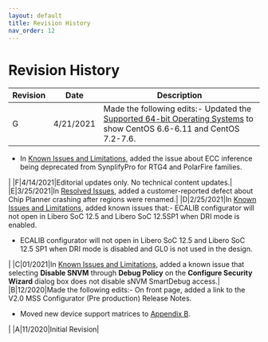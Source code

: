 ```yaml
---
layout: default
title: Revision History
nav_order: 12
---
```


# Revision History

|Revision|Date|Description|
|--------|----|-----------|
|G|4/21/2021|Made the following edits:-   Updated the [Supported 64-bit Operating Systems](GUID-DBF3E07A-CA19-4E0C-9D0B-8F55A465DCDE.md) to show CentOS 6.6-6.11 and CentOS 7.2-7.6.
-   In [Known Issues and Limitations](GUID-4580CB82-B897-465D-8308-9681EAE0875A.md), added the issue about ECC inference being deprecated from SynplifyPro for RTG4 and PolarFire families.

|
|F|4/14/2021|Editorial updates only. No technical content updates.|
|E|3/25/2021|In [Resolved Issues](GUID-C956C8B8-7803-4F7A-8618-C87F0691A179.md), added a customer-reported defect about Chip Planner crashing after regions were renamed.|
|D|2/25/2021|In [Known Issues and Limitations](GUID-4580CB82-B897-465D-8308-9681EAE0875A.md), added known issues that:-   ECALIB configurator will not open in Libero SoC 12.5 and Libero SoC 12.5SP1 when DRI mode is enabled.
-   ECALIB configurator will not open in Libero SoC 12.5 and Libero SoC 12.5 SP1 when DRI mode is disabled and GL0 is not used in the design.

|
|C|01/2021|In [Known Issues and Limitations](GUID-4580CB82-B897-465D-8308-9681EAE0875A.md), added a known issue that selecting **Disable SNVM** through **Debug Policy** on the **Configure Security Wizard** dialog box does not disable sNVM SmartDebug access.|
|B|12/2020|Made the following edits:-   On front page, added a link to the V2.0 MSS Configurator \(Pre production\) Release Notes.
-   Moved new device support matrices to [Appendix B](GUID-EA7BE352-3D51-4955-85C0-8A3C716A429D.md).

|
|A|11/2020|Initial Revision|


